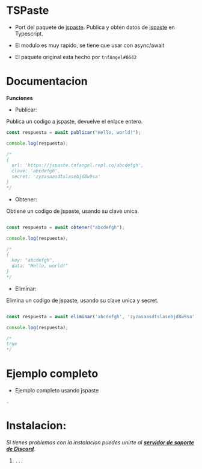 # TSPaste
- Port del paquete de [jspaste](https://www.npmjs.com/package/jspaste). Publica y obten datos de [jspaste](https://jspaste.tnfangel.repl.co/) en Typescript.

- El modulo es muy rapido, se tiene que usar con async/await

- El paquete original esta hecho por `tnfAngel#8642`
# Documentacion
**Funciones**
- Publicar:

Publica un codigo a jspaste, devuelve el enlace entero.
```typescript
const respuesta = await publicar("Hello, world!");

console.log(respuesta);

/* 
{
  url: 'https://jspaste.tnfangel.repl.co/abcdefgh',
  clave: 'abcdefgh',
  secret: 'zyzasaasdtslasebjd8w9sa'
}
*/
```

- Obtener:

Obtiene un codigo de jspaste, usando su clave unica.
```typescript

const respuesta = await obtener("abcdefgh");

console.log(respuesta);

/*
{ 
  key: "abcdefgh",
  data: "Hello, world!"
}
*/
```

- Eliminar:

Elimina un codigo de jspaste, usando su clave unica y secret.
```typescript

const respuesta = await eliminar('abcdefgh', 'zyzasaasdtslasebjd8w9sa');

console.log(respuesta);

/*
true
*/
```
# Ejemplo completo

- Ejemplo completo usando jspaste

```typescript
.
```

# Instalacion:

_Si tienes problemas con la instalacion puedes unirte al **[servidor de soporte de Discord](https://discord.gg/8RNAdpK)**._

1. `...`
